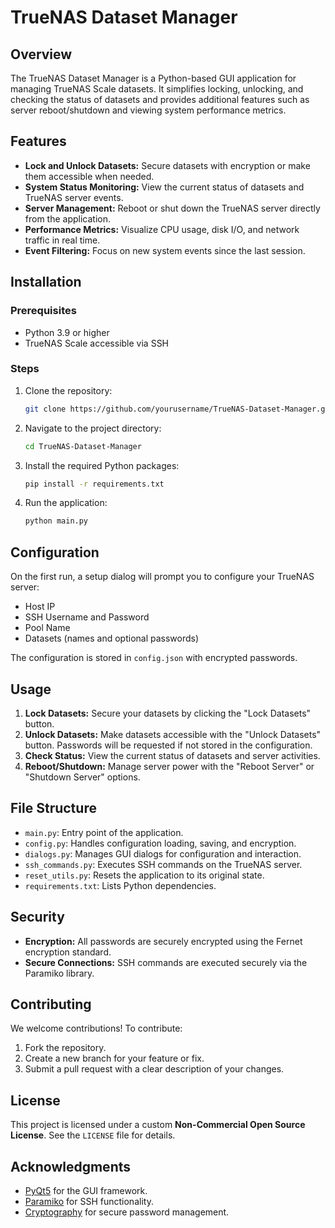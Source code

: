 # TrueNAS Dataset Manager

## Overview
The TrueNAS Dataset Manager is a Python-based GUI application for managing TrueNAS Scale datasets. It simplifies locking, unlocking, and checking the status of datasets and provides additional features such as server reboot/shutdown and viewing system performance metrics.

## Features
- **Lock and Unlock Datasets:** Secure datasets with encryption or make them accessible when needed.
- **System Status Monitoring:** View the current status of datasets and TrueNAS server events.
- **Server Management:** Reboot or shut down the TrueNAS server directly from the application.
- **Performance Metrics:** Visualize CPU usage, disk I/O, and network traffic in real time.
- **Event Filtering:** Focus on new system events since the last session.

## Installation
### Prerequisites
- Python 3.9 or higher
- TrueNAS Scale accessible via SSH

### Steps
1. Clone the repository:
   ```bash
   git clone https://github.com/yourusername/TrueNAS-Dataset-Manager.git
   ```
2. Navigate to the project directory:
   ```bash
   cd TrueNAS-Dataset-Manager
   ```
3. Install the required Python packages:
   ```bash
   pip install -r requirements.txt
   ```
4. Run the application:
   ```bash
   python main.py
   ```

## Configuration
On the first run, a setup dialog will prompt you to configure your TrueNAS server:
- Host IP
- SSH Username and Password
- Pool Name
- Datasets (names and optional passwords)

The configuration is stored in `config.json` with encrypted passwords.

## Usage
1. **Lock Datasets:** Secure your datasets by clicking the "Lock Datasets" button.
2. **Unlock Datasets:** Make datasets accessible with the "Unlock Datasets" button. Passwords will be requested if not stored in the configuration.
3. **Check Status:** View the current status of datasets and server activities.
4. **Reboot/Shutdown:** Manage server power with the "Reboot Server" or "Shutdown Server" options.

## File Structure
- `main.py`: Entry point of the application.
- `config.py`: Handles configuration loading, saving, and encryption.
- `dialogs.py`: Manages GUI dialogs for configuration and interaction.
- `ssh_commands.py`: Executes SSH commands on the TrueNAS server.
- `reset_utils.py`: Resets the application to its original state.
- `requirements.txt`: Lists Python dependencies.

## Security
- **Encryption:** All passwords are securely encrypted using the Fernet encryption standard.
- **Secure Connections:** SSH commands are executed securely via the Paramiko library.

## Contributing
We welcome contributions! To contribute:
1. Fork the repository.
2. Create a new branch for your feature or fix.
3. Submit a pull request with a clear description of your changes.

## License
This project is licensed under a custom **Non-Commercial Open Source License**. See the `LICENSE` file for details.

## Acknowledgments
- [PyQt5](https://pypi.org/project/PyQt5/) for the GUI framework.
- [Paramiko](https://pypi.org/project/paramiko/) for SSH functionality.
- [Cryptography](https://pypi.org/project/cryptography/) for secure password management.

